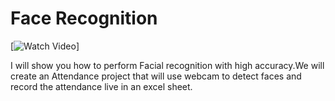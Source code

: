 # Face Recognition 

[![Watch Video](https://analyticsindiamag.com/wp-content/uploads/2020/04/Learn-Facial-Recognition-scaled.jpg)]

I will show you how to perform Facial recognition with high accuracy.We will create an Attendance project that will use webcam to detect faces and record the attendance live in an excel sheet. 




